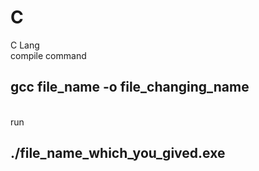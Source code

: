 # C
C Lang
<br>
compile command
<br>
<h2>gcc file_name -o file_changing_name</h2>
<br>
run
<br>
<h2>./file_name_which_you_gived.exe</h2>
